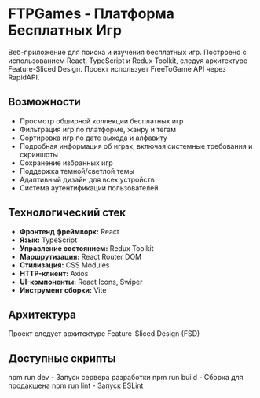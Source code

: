 # FTPGames - Платформа Бесплатных Игр

Веб-приложение для поиска и изучения бесплатных игр. Построено с использованием React, TypeScript и Redux Toolkit, следуя архитектуре Feature-Sliced Design.
Проект использует FreeToGame API через RapidAPI.

## Возможности

- Просмотр обширной коллекции бесплатных игр
- Фильтрация игр по платформе, жанру и тегам
- Сортировка игр по дате выхода и алфавиту
- Подробная информация об играх, включая системные требования и скриншоты
- Сохранение избранных игр
- Поддержка темной/светлой темы
- Адаптивный дизайн для всех устройств
- Система аутентификации пользователей

## Технологический стек

- **Фронтенд фреймворк:** React
- **Язык:** TypeScript
- **Управление состоянием:** Redux Toolkit
- **Маршрутизация:** React Router DOM
- **Стилизация:** CSS Modules
- **HTTP-клиент:** Axios
- **UI-компоненты:** React Icons, Swiper
- **Инструмент сборки:** Vite

## Архитектура

Проект следует архитектуре Feature-Sliced Design (FSD)

## Доступные скрипты

npm run dev - Запуск сервера разработки
npm run build - Сборка для продакшена
npm run lint - Запуск ESLint
